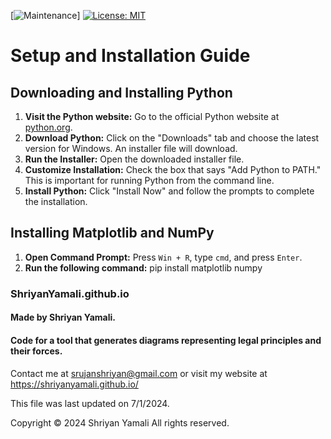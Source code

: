 [![Maintenance](https://img.shields.io/maintenance/yes/2024)]
[![License: MIT](https://img.shields.io/badge/License-MIT-yellow.svg)](https://opensource.org/licenses/MIT)

# Setup and Installation Guide
## Downloading and Installing Python
1. **Visit the Python website:** Go to the official Python website at [python.org](https://www.python.org/).
2. **Download Python:** Click on the "Downloads" tab and choose the latest version for Windows. An installer file will download.
3. **Run the Installer:** Open the downloaded installer file.
4. **Customize Installation:** Check the box that says "Add Python to PATH." This is important for running Python from the command line.
5. **Install Python:** Click "Install Now" and follow the prompts to complete the installation.

## Installing Matplotlib and NumPy
1. **Open Command Prompt:** Press `Win + R`, type `cmd`, and press `Enter`.
2. **Run the following command:** pip install matplotlib numpy



### ShriyanYamali.github.io
#### Made by Shriyan Yamali. 
#### Code for a tool that generates diagrams representing legal principles and their forces.

Contact me at <a href="https://mail.google.com/mail/?view=cm&fs=1&to=srujanshriyan@gmail.com">srujanshriyan@gmail.com</a> or visit my website at <a href="https://shriyanyamali.github.io/">https://shriyanyamali.github.io/</a>

This file was last updated on 7/1/2024.

Copyright © 2024 Shriyan Yamali All rights reserved.
